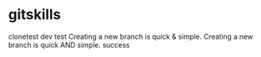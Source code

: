# gitskills
clonetest
dev test
Creating a new branch is quick & simple.
Creating a new branch is quick AND simple.
success